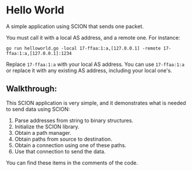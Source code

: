 # Hello World

A simple application using SCION that sends one packet.

You must call it with a local AS address, and a remote one. For instance:

```
go run helloworld.go -local 17-ffaa:1:a,[127.0.0.1] -remote 17-ffaa:1:a,[127.0.0.1]:1234
```

Replace `17-ffaa:1:a` with your local AS address. You can use `17-ffaa:1:a` or
replace it with any existing AS address, including your local one's.

## Walkthrough:

This SCION application is very simple, and it demonstrates what is needed to send data using SCION:

1. Parse addresses from string to binary structures.
2. Initialize the SCION library.
3. Obtain a path manager.
4. Obtain paths from source to destination.
5. Obtain a connection using one of these paths.
6. Use that connection to send the data.

You can find these items in the comments of the code.
